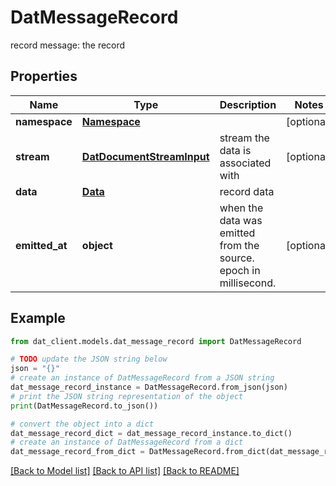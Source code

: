 # DatMessageRecord

record message: the record

## Properties

Name | Type | Description | Notes
------------ | ------------- | ------------- | -------------
**namespace** | [**Namespace**](Namespace.md) |  | [optional] 
**stream** | [**DatDocumentStreamInput**](DatDocumentStreamInput.md) | stream the data is associated with | [optional] 
**data** | [**Data**](Data.md) | record data | 
**emitted_at** | **object** | when the data was emitted from the source. epoch in millisecond. | [optional] 

## Example

```python
from dat_client.models.dat_message_record import DatMessageRecord

# TODO update the JSON string below
json = "{}"
# create an instance of DatMessageRecord from a JSON string
dat_message_record_instance = DatMessageRecord.from_json(json)
# print the JSON string representation of the object
print(DatMessageRecord.to_json())

# convert the object into a dict
dat_message_record_dict = dat_message_record_instance.to_dict()
# create an instance of DatMessageRecord from a dict
dat_message_record_from_dict = DatMessageRecord.from_dict(dat_message_record_dict)
```
[[Back to Model list]](../README.md#documentation-for-models) [[Back to API list]](../README.md#documentation-for-api-endpoints) [[Back to README]](../README.md)



